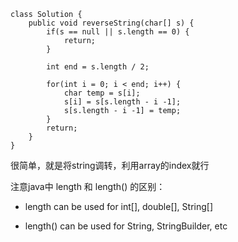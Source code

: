 ```
class Solution {
    public void reverseString(char[] s) {
        if(s == null || s.length == 0) {
            return;
        }
        
        int end = s.length / 2;

        for(int i = 0; i < end; i++) {
            char temp = s[i];
            s[i] = s[s.length - i -1];
            s[s.length - i -1] = temp;
        }
        return;
    }
}
```

很简单，就是将string调转，利用array的index就行

注意java中 length 和 length() 的区别：

- length can be used for int[], double[], String[] 

- length() can be used for String, StringBuilder, etc 